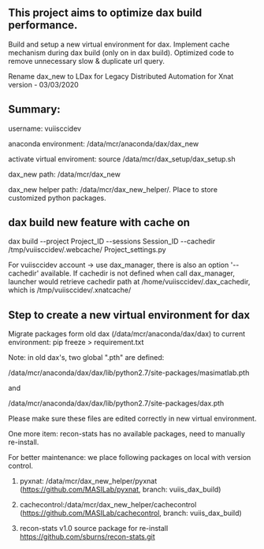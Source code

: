 This project aims to optimize dax build performance.
------------------

Build and setup a new virtual environment for dax. Implement cache mechanism during dax build (only on in dax build). Optimized code to remove unnecessary slow & duplicate url query. 

Rename dax_new to LDax for Legacy Distributed Automation for Xnat version - 03/03/2020

Summary:
------------
username: vuiisccidev

anaconda environment: /data/mcr/anaconda/dax/dax_new

activate virtual enviroment: source /data/mcr/dax_setup/dax_setup.sh

dax_new path: /data/mcr/dax_new

dax_new helper path: /data/mcr/dax_new_helper/. Place to store customized python packages. 

dax build new feature with cache on
------
dax build --project Project_ID --sessions Session_ID --cachedir /tmp/vuiisccidev/.webcache/ Project_settings.py

For vuiisccidev account -> use dax_manager, there is also an option '--cachedir' available.
If cachedir is not defined when call dax_manager, launcher would retrieve cachedir path at /home/vuiisccidev/.dax_cachedir, which is /tmp/vuiisccidev/.xnatcache/

Step to create a new virtual environment for dax
--------

Migrate packages form old dax (/data/mcr/anaconda/dax/dax) to current environment: pip freeze > requirement.txt

Note: in old dax's, two global ".pth" are defined:

/data/mcr/anaconda/dax/dax/lib/python2.7/site-packages/masimatlab.pth

and

/data/mcr/anaconda/dax/dax/lib/python2.7/site-packages/dax.pth

Please make sure these files are edited correctly in new virtual environment. 

One more item: recon-stats has no available packages, need to manually re-install. 
  

For better maintenance: we place following packages on local with version control.

1. pyxnat: /data/mcr/dax_new_helper/pyxnat (https://github.com/MASILab/pyxnat, branch: vuiis_dax_build)

2. cachecontrol:/data/mcr/dax_new_helper/cachecontrol (https://github.com/MASILab/cachecontrol, branch: vuiis_dax_build)

3. recon-stats v1.0 source package for re-install https://github.com/sburns/recon-stats.git

